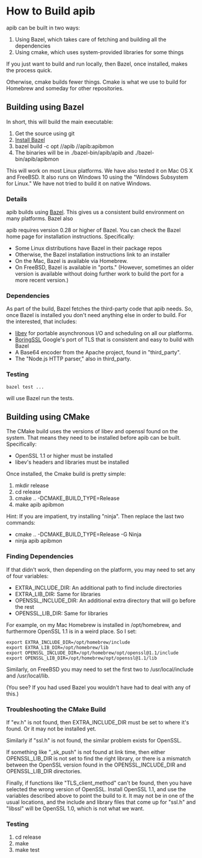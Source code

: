 # How to Build apib

apib can be built in two ways:

  1. Using Bazel, which takes care of fetching and building all the dependencies
  2. Using cmake, which uses system-provided libraries for some things

If you just want to build and run locally, then Bazel, once installed,
makes the process quick.

Otherwise, cmake builds fewer things. Cmake is what we use to build
for Homebrew and someday for other repositories.

## Building using Bazel

In short, this will build the main executable:

  1. Get the source using git
  2. [Install Bazel](https://docs.bazel.build/versions/0.29.0/install.html)
  3. bazel build -c opt //apib //apib:apibmon
  4. The binaries will be in ./bazel-bin/apib/apib and ./bazel-bin/apib/apibmon

This will work on most Linux platforms. We have also tested it on Mac OS X
and FreeBSD. It also runs on Windows 10 using the "Windows Subsystem for Linux."
We have not tried to build it on native Windows.

### Details

apib builds using [Bazel](https://www.bazel.build/). This gives us a consistent build
environment on many platforms. Bazel also 

apib requires version 0.28 or higher of Bazel. You can check the Bazel home
page for installation instructions. Specifically:

* Some Linux distributions have Bazel in their package repos
* Otherwise, the Bazel installation instructions link to an installer
* On the Mac, Bazel is available via Homebrew.
* On FreeBSD, Bazel is available in "ports." (However, sometimes an older
version is available without doing further work to build the port for
a more recent version.)

### Dependencies

As part of the build, Bazel fetches the third-party code that apib needs.
So, once Bazel is installed you don't need anything else in order to build.
For the interested, that includes:

* [libev](http://software.schmorp.de/pkg/libev.html) for portable asynchronous
I/O and scheduling on all our platforms.
* [BoringSSL](https://boringssl.googlesource.com/boringssl/) Google's port of TLS
that is consistent and easy to build with Bazel
* A Base64 encoder from the Apache project, found in "third_party".
* The "Node.js HTTP parser," also in third_party.

### Testing

    bazel test ...

will use Bazel run the tests.

## Building using CMake

The CMake build uses the versions of libev and openssl found
on the system. That means they need to be installed before
apib can be built. Specifically:

* OpenSSL 1.1 or higher must be installed
* libev's headers and libraries must be installed

Once installed, the Cmake build is pretty simple:

1. mkdir release
2. cd release
3. cmake .. -DCMAKE_BUILD_TYPE=Release
4. make apib apibmon

Hint: If you are impatient, try installing "ninja".
Then replace the last two commands:

* cmake .. -DCMAKE_BUILD_TYPE=Release -G Ninja
* ninja apib apibmon

### Finding Dependencies

If that didn't work, then depending on the platform,
you may need to set any of four variables:

* EXTRA_INCLUDE_DIR: An additional path to find include directories
* EXTRA_LIB_DIR: Same for libraries
* OPENSSL_INCLUDE_DIR: An additional extra directory that will go before the rest
* OPENSSL_LIB_DIR: Same for libraries

For example, on my Mac Homebrew is installed in /opt/homebrew, and
furthermore OpenSSL 1.1 is in a weird place. So I set:

    export EXTRA_INCLUDE_DIR=/opt/homebrew/include
    export EXTRA_LIB_DIR=/opt/homebrew/lib
    export OPENSSL_INCLUDE_DIR=/opt/homebrew/opt/openssl@1.1/include
    export OPENSSL_LIB_DIR=/opt/homebrew/opt/openssl@1.1/lib

Similarly, on FreeBSD you may need to set the first two to /usr/local/include and
/usr/local/lib. 

(You see? If you had used Bazel you wouldn't have had to deal with any of this.)

### Troubleshooting the CMake Build

If "ev.h" is not found, then EXTRA_INCLUDE_DIR must be set to where it's found.
Or it may not be installed yet.

Similarly if "ssl.h" is not found, the similar problem exists for OpenSSL.

If something like "_sk_push" is not found at link time, then either
OPENSSL_LIB_DIR is not set to find the right library, or there is a 
mismatch between the OpenSSL version found in the OPENSSL_INCLUDE_DIR
and OPENSSL_LIB_DIR directories.

Finally, if functions like "TLS_client_method" can't be found, then 
you have selected the wrong version of OpenSSL. Install OpenSSL 1.1,
and use the variables described above to point the build to it.
It may not be in one of the usual locations, and the include and
library files that come up for "ssl.h" and "libssl" will be OpenSSL
1.0, which is not what we want.

### Testing

1. cd release
2. make
3. make test
